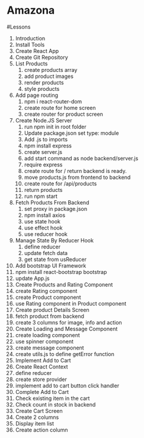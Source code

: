 # Amazona

#Lessons

1. Introduction
2. Install Tools
3. Create React App
4. Create Git Repository
5. List Products
   1. create products array
   2. add product images
   3. render products
   4. style products
6. Add page routing
   1. npm i react-router-dom
   2. create route for home screen
   3. create router for product screen
7. Create Node.JS Server
   1. run npm init in root folder
   2. Update package.json set type: module
   3. Add .js to imports
   4. npm install express
   5. create server.js
   6. add start command as node backend/server.js
   7. require express
   8. create route for / return backend is ready.
   9. move products.js from frontend to backend
   10. create route for /api/products
   11. return products
   12. run npm start
8. Fetch Products From Backend
   1. set proxy in package.json
   2. npm install axios
   3. use state hook
   4. use effect hook
   5. use reducer hook
9. Manage State By Reducer Hook
   1. define reducer
   2. update fetch data
   3. get state from usReducer
10. Add bootstrap UI Framework
   1. npm install react-bootstrap bootstrap
   2. update App.js
11. Create Products and Rating Component
   1. create Rating component
   2. create Product component
   3. use Rating component in Product component
12. Create product Details Screen
   1. fetch product from backend
   2. create 3 columns for image, info and action
13. Create Loading and Message Component
   1. create loading component
   2. use spinner component
   3. create message component
   4. create utils.js to define getError function
14. Implement Add to Cart
   1. Create React Context
   2. define reducer
   3. create store provider
   4. implement add to cart button click handler
15. Complete Add to Cart
   1. Check existing item in the cart
   2. Check count in stock in backend
16. Create Cart Screen
   1. Create 2 columns
   2. Display item list
   3. Create action column